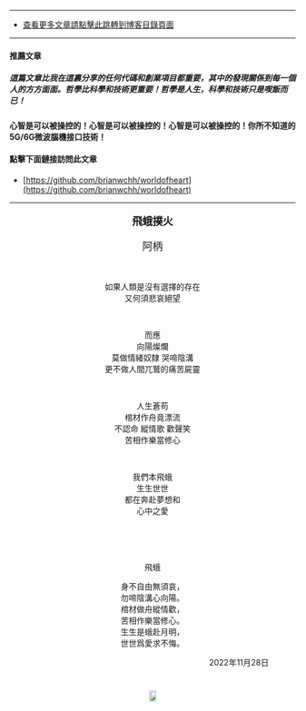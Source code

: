 ****
- [查看更多文章請點擊此跳轉到博客目錄頁面](../tableOfContent.md) 
****
#### 推薦文章

##### *_這篇文章比我在這裏分享的任何代碼和創業項目都重要，其中的發現關係到每一個人的方方面面。哲學比科學和技術更重要！哲學是人生，科學和技術只是喫飯而已！_*

#### 心智是可以被操控的！心智是可以被操控的！心智是可以被操控的！你所不知道的5G/6G微波腦機接口技術！ 

#### 點擊下面鏈接訪問此文章
- [https://github.com/brianwchh/worldofheart](https://github.com/brianwchh/worldofheart)

****

****<p align="center" style="font-size: large;">飛蛾撲火</p>****

<p align="center" style="font-size: large;">阿柄</p>

</br>


<div align="center">
<p >

如果人類是沒有選擇的存在  
又何須悲哀絕望  

</br>
   
而應  
向陽燦爛  
莫做情緒奴隸 哭啼陰溝  
更不做人間兀鷲的痛苦屍靈    

</br>

人生蒼苟  
棺材作舟竟漂流  
不認命 縱情歌 歡聲笑  
苦相作樂當修心  
  
</br>

我們本飛蛾  
生生世世  
都在奔赴夢想和  
心中之愛  

</p>

</br>
</br>
</br>


<p align="center"> 

飛蛾

身不自由無須哀，  
勿啼陰溝心向陽。  
棺材做舟縱情歡，  
苦相作樂當修心。  
生生是蛾赴月明，  
世世爲愛求不悔。  

</p>


<p align="right"> 2022年11月28日 &nbsp;&nbsp;&nbsp;&nbsp;&nbsp;&nbsp;&nbsp;&nbsp;&nbsp;&nbsp;&nbsp; </p>
</div>

<!-- image area, flex to make it center,it may not work for github, for html and pdf rendering only -->
<div align="center" style="page-break-inside: avoid;"> <!-- pictureWrapper_div add this only to make the bendan github understand -->

<div style="display: flex; flex-direction: row; margin-top: 40px; margin-bottom: 50px;">

   <div style="flex-basics: auto;flex:1;"></div>



   <image style=" flex:0; width: 60%; max-width: 500px; height:auto; -moz-opacity: 0.95; -khtml-opacity: 0.95; opacity: 0.99;" src='./images/feph.jpg'/>


   <div style="flex-basics: auto;flex:1;"></div>

</div>

</div> <!-- end pictureWrapper_div -->